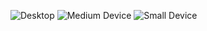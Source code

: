 ![Desktop](https://github.com/user-attachments/assets/4c2d0796-bc4a-4109-a3ed-c58bd6f9793e)
![Medium Device](https://github.com/user-attachments/assets/93ceced5-919e-43e6-a384-31d38b5f9562)
![Small Device](https://github.com/user-attachments/assets/9bd8d851-76fa-4671-b30e-72e242086b42)
